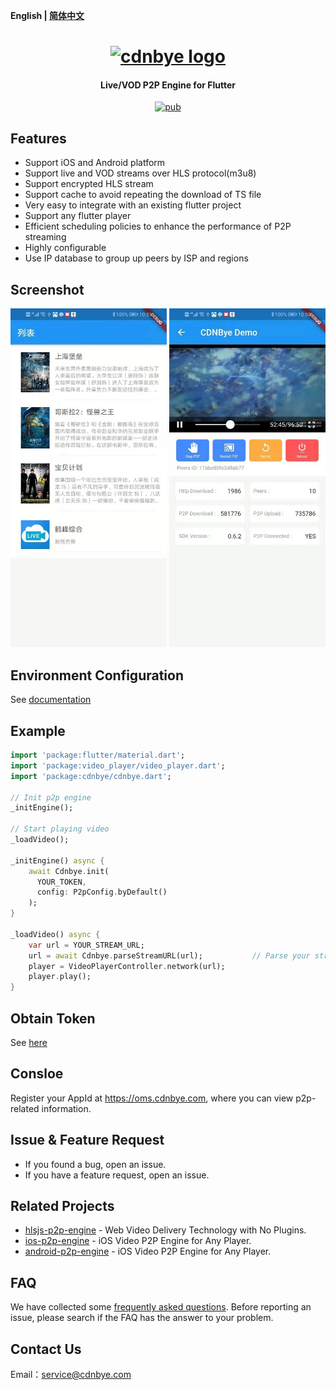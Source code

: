 **English | [简体中文](Readme_zh.md)**

<h1 align="center"><a href="" target="_blank" rel="noopener noreferrer"><img width="250" src="https://cdnbye.oss-cn-beijing.aliyuncs.com/pic/cdnbye.png" alt="cdnbye logo"></a></h1>
<h4 align="center">Live/VOD P2P Engine for Flutter</h4>
<p align="center">
<a href="https://pub.dartlang.org/packages/cdnbye"><img src="https://img.shields.io/pub/v/cdnbye.svg" alt="pub"></a>
</p>

## Features
- Support iOS and Android platform
- Support live and VOD streams over HLS protocol(m3u8)
- Support encrypted HLS stream
- Support cache to avoid repeating the download of TS file
- Very easy to integrate with an existing flutter project
- Support any flutter player
- Efficient scheduling policies to enhance the performance of P2P streaming
- Highly configurable
- Use IP database to group up peers by ISP and regions

## Screenshot
<img width="250" src="./figs/list.jpeg" alt="screenshot">
<img width="250" src="./figs/detail.jpeg" alt="screenshot">

## Environment Configuration
See [documentation](https://docs.cdnbye.com/#/flutter)

## Example
```dart
import 'package:flutter/material.dart';
import 'package:video_player/video_player.dart';
import 'package:cdnbye/cdnbye.dart';

// Init p2p engine
_initEngine();

// Start playing video
_loadVideo();

_initEngine() async {
    await Cdnbye.init(
      YOUR_TOKEN,
      config: P2pConfig.byDefault()
    );
}

_loadVideo() async {
    var url = YOUR_STREAM_URL;
    url = await Cdnbye.parseStreamURL(url);           // Parse your stream url
    player = VideoPlayerController.network(url);
    player.play();
}
```

## Obtain Token
See [here](https://docs.cdnbye.com/#/en/bindings?id=app-id-and-token)

## Consloe
Register your AppId at https://oms.cdnbye.com, where you can view p2p-related information.

## Issue & Feature Request
- If you found a bug, open an issue.
- If you have a feature request, open an issue.

## Related Projects
- [hlsjs-p2p-engine](https://github.com/cdnbye/hlsjs-p2p-engine) - Web Video Delivery Technology with No Plugins.
- [ios-p2p-engine](https://github.com/cdnbye/ios-p2p-engine) -  iOS Video P2P Engine for Any Player.
- [android-p2p-engine](https://github.com/cdnbye/android-p2p-engine) -  iOS Video P2P Engine for Any Player.

## FAQ
We have collected some [frequently asked questions](https://docs.cdnbye.com/#/en/FAQ). Before reporting an issue, please search if the FAQ has the answer to your problem.

## Contact Us
Email：service@cdnbye.com
